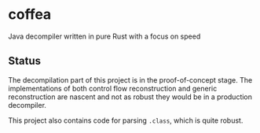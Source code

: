 # coffea

Java decompiler written in pure Rust with a focus on speed

## Status

The decompilation part of this project is in the proof-of-concept stage. The implementations of both control flow reconstruction and generic reconstruction are nascent and not as robust they would be in a production decompiler.

This project also contains code for parsing `.class`, which is quite robust.